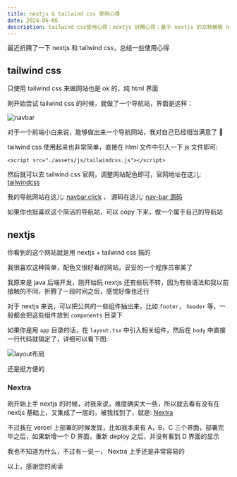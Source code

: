 ```yaml
---
title: nextjs & tailwind css 使用心得
date: 2024-06-06
description: tailwind css使用心得；nextjs 折腾心得；基于 nextjs 的文档模板 nextra
---
```


最近折腾了一下 nextjs 和 tailwind css，总结一些使用心得

##  tailwind css

只使用 tailwind css 来做网站也是 ok 的，纯 html 界面

刚开始尝试 tailwind css 的时候，就做了一个导航站，界面是这样：

<img src="/assets/nextjs-tailwind-css-experience/navbar.webp" loading="lazy" alt="navbar" />

对于一个前端小白来说，能够做出来一个导航网站，我对自己已经相当满意了 🤣

tailwind css 使用起来也非常简单，直接在 html 文件中引入一下 js 文件即可:

```
<script src="./assets/js/tailwindcss.js"></script>
```

然后就可以去 tailwind css 官网，调整网站配色即可，官网地址在这儿: [tailwindcss](https://tailwindcss.com/docs/installation)

我的导航网站在这儿: [navbar.click](https://navbar.click/index.html) ， 源码在这儿: [nav-bar 源码](https://github.com/zll-0405/nav-bar)

如果你也挺喜欢这个简洁的导航站，可以 copy 下来，做一个属于自己的导航站

## nextjs

你看到的这个网站就是用 nextjs + tailwind css 搞的

我很喜欢这种简单，配色又很好看的网站，妥妥的一个程序员审美了

我原来是 java 后端开发，刚开始玩 nextjs 还有些玩不转，因为有些语法和我以前接触的不同，折腾了一段时间之后，感觉好像也还行

对于 nextjs 来说，可以把公共的一些组件抽出来，比如 `footer`， `header` 等，一般都会把这些组件放到 `components` 目录下

如果你是用 `app` 目录的话，在 `layout.tsx` 中引入相关组件，然后在 `body` 中直接一行代码就搞定了，详细可以看下图:

<img src="/assets/nextjs-tailwind-css-experience/layout.webp" loading="lazy" alt="layout布局" />

还是挺方便的

### Nextra

刚开始上手 nextjs 的时候，对我来说，难度确实大一些，所以就去看有没有在 nextjs 基础上，又集成了一层的，被我找到了，就是: [Nextra](https://nextra.site/)

不过我在 vercel 上部署的时候发现，比如我本来有 A，B，C 三个界面，部署完毕之后，如果新增一个 D 界面，重新 deploy 之后，并没有看到 D 界面的显示

我也不知道为什么，不过有一说一， Nextra 上手还是非常容易的

以上，感谢您的阅读